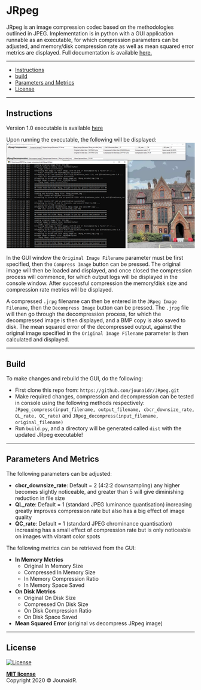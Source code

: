 # JRpeg

JRpeg is an image compression codec based on the methodologies outlined in JPEG. Implementation
is in python with a GUI application runnable as an executable, for which compression parameters can be adjusted,
and memory/disk compression rate as well as mean squared error metrics are displayed.
Full documentation is available [here.](https://github.com/jounaidr/JRpeg/blob/main/docs/JRpeg_docs.pdf) 

---

* [Instructions](#instructions)
* [build](#build)
* [Parameters and Metrics](#parameters-and-metrics)
* [License](#license)

---

## Instructions

Version 1.0 executable is available [here](https://drive.google.com/file/d/1tADfOqESTIk-7R1X5Kpk-qmboAdcY8Tw/view?usp=sharing)

Upon running the executable, the following will be displayed:\
![GUI png](https://github.com/jounaidr/JRpeg/blob/main/docs/resources/GUI.PNG)

In the GUI window the `Original Image Filename` parameter must be first specified, then the `Compress Image`
button can be pressed. The original image will then be loaded and displayed, and once closed the compression
process will commence, for which output logs will be displayed in the console window. After successful compression
the memory/disk size and compression rate metrics will be displayed.

A compressed `.jrpg` filename can then be entered in the `JRpeg Image Filename`, then the `Decompress Image` button can
be pressed. The `.jrpg` file will then go through the decompression process, for which the decompressed image is then displayed,
and a BMP copy is also saved to disk. The mean squared error of the decompressed output, against the original image specified in the `Original Image Filename`
parameter is then calculated and displayed. 

---

## Build

To make changes and rebuild the GUI, do the following:

* First clone this repo from: `https://github.com/jounaidr/JRpeg.git`
* Make required changes, compression and decompression can be tested in console using the following methods respectively: `JRpeg_compress(input_filename, output_filename, cbcr_downsize_rate, QL_rate, QC_rate)` and `JRpeg_decompress(input_filename, original_filename)`
* Run `build.py`, and a directory will be generated called `dist` with the updated JRpeg executable! 

---

## Parameters And Metrics

The following parameters can be adjusted:

* **cbcr_downsize_rate**: Default = 2 (4:2:2 downsampling) any higher becomes slightly noticeable, and greater than 5 will give diminishing reduction in file size
* **QL_rate**: Default = 1 (standard JPEG luminance quantisation) increasing greatly improves compression rate but also has a big effect of image quality
* **QC_rate**: Default = 1 (standard JPEG chrominance quantisation) increasing has a small effect of compression rate but is only noticeable on images with vibrant color spots 

The following metrics can be retrieved from the GUI:

* **In Memory Metrics**
    - Original In Memory Size
    - Compressed In Memory Size
    - In Memory Compression Ratio
    - In Memory Space Saved
* **On Disk Metrics**
    - Original On Disk Size
    - Compressed On Disk Size
    - On Disk Compression Ratio
    - On Disk Space Saved
* **Mean Squared Error** (original vs decompress JRpeg image)

---

## License

[![License](http://img.shields.io/:license-mit-blue.svg?style=flat-square)](http://badges.mit-license.org)

**[MIT license](http://opensource.org/licenses/mit-license.php)** \
Copyright 2020 © JounaidR.